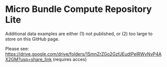 # Micro Bundle Compute Repository Lite

Additional data examples are either (1) not published, or (2) too large to store on this GitHub page.

Please see: https://drive.google.com/drive/folders/1SmnZrZGo2GzfJEudIPelRWvNvP4AX2GM?usp=share_link (requires acces)